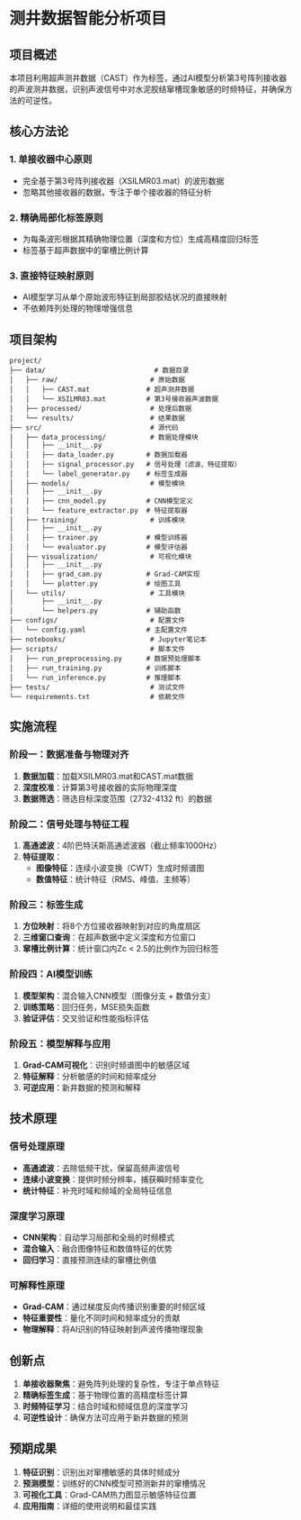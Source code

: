 # 测井数据智能分析项目

## 项目概述

本项目利用超声测井数据（CAST）作为标签，通过AI模型分析第3号阵列接收器的声波测井数据，识别声波信号中对水泥胶结窜槽现象敏感的时频特征，并确保方法的可逆性。

## 核心方法论

### 1. 单接收器中心原则
- 完全基于第3号阵列接收器（XSILMR03.mat）的波形数据
- 忽略其他接收器的数据，专注于单个接收器的特征分析

### 2. 精确局部化标签原则
- 为每条波形根据其精确物理位置（深度和方位）生成高精度回归标签
- 标签基于超声数据中的窜槽比例计算

### 3. 直接特征映射原则
- AI模型学习从单个原始波形特征到局部胶结状况的直接映射
- 不依赖阵列处理的物理增强信息

## 项目架构

```
project/
├── data/                           # 数据目录
│   ├── raw/                       # 原始数据
│   │   ├── CAST.mat              # 超声测井数据
│   │   └── XSILMR03.mat          # 第3号接收器声波数据
│   ├── processed/                 # 处理后数据
│   └── results/                   # 结果数据
├── src/                           # 源代码
│   ├── data_processing/           # 数据处理模块
│   │   ├── __init__.py
│   │   ├── data_loader.py        # 数据加载器
│   │   ├── signal_processor.py   # 信号处理（滤波、特征提取）
│   │   └── label_generator.py    # 标签生成器
│   ├── models/                    # 模型模块
│   │   ├── __init__.py
│   │   ├── cnn_model.py          # CNN模型定义
│   │   └── feature_extractor.py  # 特征提取器
│   ├── training/                  # 训练模块
│   │   ├── __init__.py
│   │   ├── trainer.py            # 模型训练器
│   │   └── evaluator.py          # 模型评估器
│   ├── visualization/             # 可视化模块
│   │   ├── __init__.py
│   │   ├── grad_cam.py           # Grad-CAM实现
│   │   └── plotter.py            # 绘图工具
│   └── utils/                     # 工具模块
│       ├── __init__.py
│       └── helpers.py            # 辅助函数
├── configs/                       # 配置文件
│   └── config.yaml               # 主配置文件
├── notebooks/                     # Jupyter笔记本
├── scripts/                       # 脚本文件
│   ├── run_preprocessing.py      # 数据预处理脚本
│   ├── run_training.py           # 训练脚本
│   └── run_inference.py          # 推理脚本
├── tests/                         # 测试文件
└── requirements.txt               # 依赖文件
```

## 实施流程

### 阶段一：数据准备与物理对齐
1. **数据加载**：加载XSILMR03.mat和CAST.mat数据
2. **深度校准**：计算第3号接收器的实际物理深度
3. **数据筛选**：筛选目标深度范围（2732-4132 ft）的数据

### 阶段二：信号处理与特征工程
1. **高通滤波**：4阶巴特沃斯高通滤波器（截止频率1000Hz）
2. **特征提取**：
   - **图像特征**：连续小波变换（CWT）生成时频谱图
   - **数值特征**：统计特征（RMS、峰值、主频等）

### 阶段三：标签生成
1. **方位映射**：将8个方位接收器映射到对应的角度扇区
2. **三维窗口查询**：在超声数据中定义深度和方位窗口
3. **窜槽比例计算**：统计窗口内Zc < 2.5的比例作为回归标签

### 阶段四：AI模型训练
1. **模型架构**：混合输入CNN模型（图像分支 + 数值分支）
2. **训练策略**：回归任务，MSE损失函数
3. **验证评估**：交叉验证和性能指标评估

### 阶段五：模型解释与应用
1. **Grad-CAM可视化**：识别时频谱图中的敏感区域
2. **特征解释**：分析敏感的时间和频率成分
3. **可逆应用**：新井数据的预测和解释

## 技术原理

### 信号处理原理
- **高通滤波**：去除低频干扰，保留高频声波信号
- **连续小波变换**：提供时频分辨率，捕获瞬时频率变化
- **统计特征**：补充时域和频域的全局特征信息

### 深度学习原理
- **CNN架构**：自动学习局部和全局的时频模式
- **混合输入**：融合图像特征和数值特征的优势
- **回归学习**：直接预测连续的窜槽比例值

### 可解释性原理
- **Grad-CAM**：通过梯度反向传播识别重要的时频区域
- **特征重要性**：量化不同时间和频率成分的贡献
- **物理解释**：将AI识别的特征映射到声波传播物理现象

## 创新点

1. **单接收器聚焦**：避免阵列处理的复杂性，专注于单点特征
2. **精确标签生成**：基于物理位置的高精度标签计算
3. **时频特征学习**：结合时域和频域信息的深度学习
4. **可逆性设计**：确保方法可应用于新井数据的预测

## 预期成果

1. **特征识别**：识别出对窜槽敏感的具体时频成分
2. **预测模型**：训练好的CNN模型可预测新井的窜槽情况
3. **可视化工具**：Grad-CAM热力图显示敏感特征位置
4. **应用指南**：详细的使用说明和最佳实践 